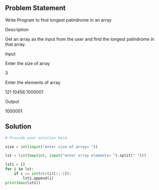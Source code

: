 ## Problem Statement 

Write Program to find longest palindrome in an array

Description

Get an array as the input from the user and find the longest palindrome in that array.

Input

Enter the size of array

3

Enter the elements of array

121 10456 1000001

Output

1000001
## Solution

```python
# Provide your solution here.

size = int(input("enter size of array= "))

lst = list(map(int, input("enter array elements= ").split(" ")))

lst1 = []
for i in lst:
    if i == int(str(i)[::-1]):
        lst1.append(i)
print(max(lst1))
